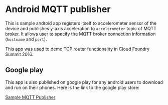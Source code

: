 # Android MQTT publisher
This is sample android app registers itself to accelerometer sensor of the device and publishes y-axis acceleration to `accelerometer` topic of MQTT broker. It allows user to specify the MQTT broker connection information (`hostname` and `port`).

This app was used to demo TCP router functionality in Cloud Foundry Summit 2016.

## Google play
This app is also published on google play for any android users to download and run on their phones. Here is the link to the google play store:

[Sample MQTT Publisher](https://play.google.com/store/apps/details?id=com.hoop.accelerometer)
